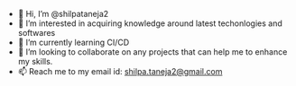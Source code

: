 - 👋 Hi, I’m @shilpataneja2
- 👀 I’m interested in acquiring knowledge around latest techonlogies and softwares 
- 🌱 I’m currently learning CI/CD
- 💞️ I’m looking to collaborate on any projects that can help me to enhance my skills.
- 📫 Reach me to my email id: shilpa.taneja2@gmail.com

<!---
shilpataneja2/shilpataneja2 is a ✨ special ✨ repository because its `README.md` (this file) appears on your GitHub profile.
You can click the Preview link to take a look at your changes.
--->

